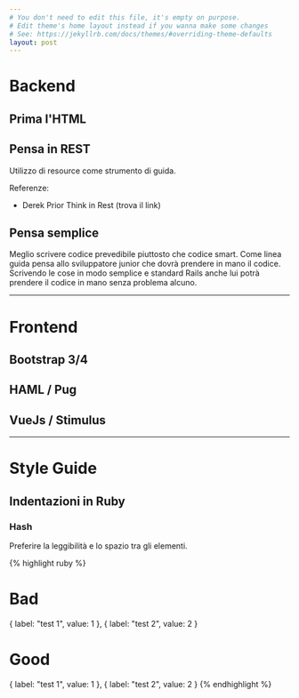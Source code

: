 ```yaml
---
# You don't need to edit this file, it's empty on purpose.
# Edit theme's home layout instead if you wanna make some changes
# See: https://jekyllrb.com/docs/themes/#overriding-theme-defaults
layout: post
---
```


# Backend

## Prima l'HTML

## Pensa in REST

Utilizzo di resource come strumento di guida.

Referenze:

- Derek Prior Think in Rest (trova il link)

## Pensa semplice

Meglio scrivere codice prevedibile piuttosto che codice smart.
Come linea guida pensa allo sviluppatore junior che dovrà prendere in mano il codice.
Scrivendo le cose in modo semplice e standard Rails anche lui potrà prendere
il codice in mano senza problema alcuno.

---

# Frontend

## Bootstrap 3/4

## HAML / Pug

## VueJs / Stimulus


---

# Style Guide

## Indentazioni in Ruby

### Hash

Preferire la leggibilità e lo spazio tra gli elementi.

{% highlight ruby %}

# Bad

{ label: "test 1",
  value: 1 },
{ label: "test 2",
  value: 2 }

# Good

{
  label: "test 1",
  value: 1
},
{
  label: "test 2",
  value: 2
}
{% endhighlight %}
